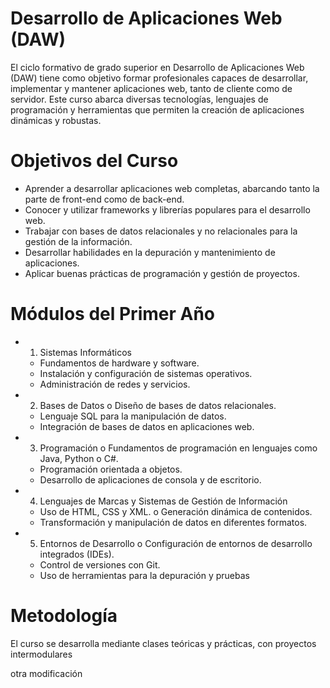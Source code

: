 # Desarrollo de Aplicaciones Web (DAW)
 El ciclo formativo de grado superior en Desarrollo de Aplicaciones Web (DAW) tiene como objetivo formar profesionales capaces de desarrollar, implementar y mantener aplicaciones web, tanto de cliente como de servidor. Este curso abarca diversas tecnologías, lenguajes de programación y herramientas que permiten la creación de aplicaciones dinámicas y robustas. 

# Objetivos del Curso 
 * Aprender a desarrollar aplicaciones web completas, abarcando tanto la parte de front-end como de back-end. 
 * Conocer y utilizar frameworks y librerías populares para el desarrollo web. 
 *  Trabajar con bases de datos relacionales y no relacionales para la gestión de la información. 
 * Desarrollar habilidades en la depuración y mantenimiento de aplicaciones. 
 * Aplicar buenas prácticas de programación y gestión de proyectos. 


# Módulos del Primer Año 
  
 * 1. Sistemas Informáticos 
    * Fundamentos de hardware y software. 
    * Instalación y configuración de sistemas operativos. 
    * Administración de redes y servicios. 
 * 2. Bases de Datos o Diseño de bases de datos relacionales.
   * Lenguaje SQL para la manipulación de datos. 
   * Integración de bases de datos en aplicaciones web. 
 * 3. Programación o Fundamentos de programación en lenguajes como Java, Python o C#. 
   * Programación orientada a objetos.
   * Desarrollo de aplicaciones de consola y de escritorio. 
 * 4. Lenguajes de Marcas y Sistemas de Gestión de Información
   * Uso de HTML, CSS y XML. o Generación dinámica de contenidos. 
   * Transformación y manipulación de datos en diferentes formatos. 
 * 5. Entornos de Desarrollo o Configuración de entornos de desarrollo integrados (IDEs). 
   * Control de versiones con Git. 
   * Uso de herramientas para la depuración y pruebas
  
# Metodología 
  El curso se desarrolla mediante clases teóricas y prácticas, con proyectos intermodulares

  otra modificación
  